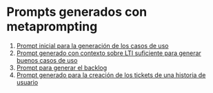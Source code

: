 # Prompts generados con metaprompting

1. [Prompt inicial para la generación de los casos de uso](./pr_01.md)
2. [Prompt generado con contexto sobre LTI suficiente para generar buenos casos de uso](./pr_02.md)
3. [Prompt para generar el backlog](./pr_03.md)
4. [Prompt generado para la creación de los tickets de una historia de usuario](./pr_04.md)
